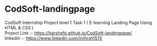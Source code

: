# CodSoft-landingpage
CodSoft Internship Project level 1 Task 1 ( E-learning Landing Page Using HTML & CSS )                                                                                    
Project Link :- https://harshsfd.github.io/CodSoft-landingpage/                                                                                                          
linkedin :- https://www.linkedin.com/in/hrsh1511/
